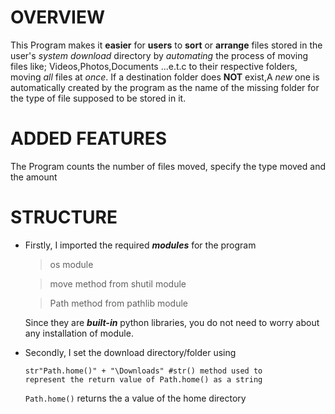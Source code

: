 # OVERVIEW

This Program makes it **easier** for **users** to **sort** or **arrange** files stored in the user's _system download_ directory by _automating_ the process of moving files like; Videos,Photos,Documents ...e.t.c to their respective folders, moving _all_ files at _once_.
If a destination folder does **NOT** exist,A _new_ one is automatically created by the program as the name of the missing folder for the type of file supposed to be stored in it.

# ADDED FEATURES

The Program counts the number of files moved, specify the type moved and the amount

# STRUCTURE

- Firstly, I imported the required ***modules*** for the program

   > os module 

   >move method from shutil module

   >Path method from pathlib module

    Since they are ***built-in*** python libraries, you do not need to worry about any installation of module.
- Secondly, I set the download directory/folder using<pre><code>str"Path.home()" + "\Downloads" #str() method used to represent the return value of Path.home() as a string </code></pre> <code>Path.home()</code> returns the a value of the home directory
